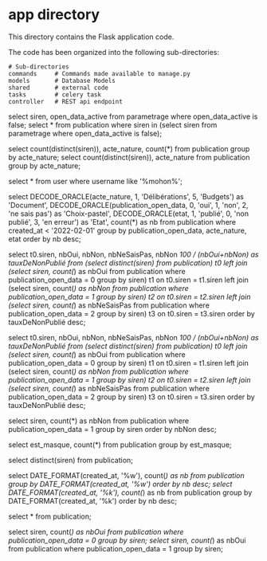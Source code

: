 # app directory

This directory contains the Flask application code.

The code has been organized into the following sub-directories:

    # Sub-directories
    commands     # Commands made available to manage.py
    models       # Database Models
    shared       # external code
    tasks        # celery task
    controller   # REST api endpoint




select siren, open_data_active from parametrage where open_data_active is false;
select * from publication where siren in (select siren from parametrage where open_data_active is false);


select count(distinct(siren)), acte_nature, count(*) from publication group by acte_nature;
select count(distinct(siren)), acte_nature from publication group by acte_nature;

select * from user where username like '%mohon%';

select 
DECODE_ORACLE(acte_nature, 1, 'Délibérations', 5, 'Budgets') as 'Document', 
DECODE_ORACLE(publication_open_data, 0, 'oui', 1, 'non', 2, 'ne sais pas') as 'Choix-pastel', 
DECODE_ORACLE(etat, 1, 'publié', 0, 'non publié', 3, 'en erreur') as 'Etat', 
count(*) as nb from publication  where created_at < '2022-02-01' group by publication_open_data, acte_nature, etat order by nb desc;

select t0.siren, nbOui, nbNon, nbNeSaisPas, nbNon *100 / (nbOui+nbNon) as tauxDeNonPublié
from (select distinct(siren) from publication) t0
left join (select siren, count(*) as nbOui from publication where publication_open_data = 0 group by siren) t1 on t0.siren = t1.siren
left join (select siren, count(*) as nbNon from publication where publication_open_data = 1 group by siren) t2 on t0.siren = t2.siren 
left join (select siren, count(*) as nbNeSaisPas from publication where publication_open_data = 2 group by siren) t3 on t0.siren = t3.siren 
order by tauxDeNonPublié desc;

select t0.siren, nbOui, nbNon, nbNeSaisPas, nbNon *100 / (nbOui+nbNon) as tauxDeNonPublié
from (select distinct(siren) from publication) t0
left join (select siren, count(*) as nbOui from publication where publication_open_data = 0 group by siren) t1 on t0.siren = t1.siren
left join (select siren, count(*) as nbNon from publication where publication_open_data = 1 group by siren) t2 on t0.siren = t2.siren 
left join (select siren, count(*) as nbNeSaisPas from publication where publication_open_data = 2 group by siren) t3 on t0.siren = t3.siren 
order by tauxDeNonPublié desc;

select siren, count(*) as nbNon from publication where publication_open_data = 1 group by siren order by nbNon desc;

select est_masque, count(*) from publication group by est_masque;


select distinct(siren) from publication;

select DATE_FORMAT(created_at, '%w'), count(*) as nb  from publication group by DATE_FORMAT(created_at, '%w') order by nb desc;
select DATE_FORMAT(created_at, '%k'), count(*) as nb  from publication group by DATE_FORMAT(created_at, '%k') order by nb desc;

select * from publication;

select siren, count(*) as nbOui from publication where publication_open_data = 0 group by siren;
select siren, count(*) as nbOui from publication where publication_open_data = 1 group by siren;